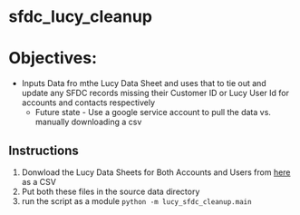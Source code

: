 # sfdc_lucy_cleanup

# Objectives: 
* Inputs Data fro mthe Lucy Data Sheet and uses that to tie out and update any SFDC records missing their Customer ID or Lucy User Id for accounts and contacts respectively 
    * Future state - Use a google service account to pull the data vs. manually downloading a csv 
    
 ## Instructions
 1. Donwload the Lucy Data Sheets for Both Accounts and Users from [here](https://docs.google.com/spreadsheets/d/1uBSJ1HuW0cQdaw38aoLNCLbwmut2IaivLM_2z2lx_9g/edit#gid=404963854) as a CSV 
 2. Put both these files in the source data directory 
 3. run the script as a module ```python -m lucy_sfdc_cleanup.main``` 

